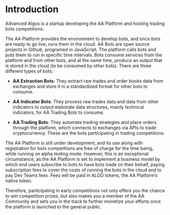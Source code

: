 # Introduction

Advanced Algos is a startup developing the AA Platform and hosting trading bots competitions.

The AA Platform provides the environment to develop bots, and once bots are ready to go live, runs them in the cloud.
AA Bots are open source projects in Github, programed in JavaScript. The platform calls bots and puts them to run in specific time intervals. Bots consume services from the platform and from other bots, and at the same time, produce an output that is stored in the cloud (to be consumed by other bots). There are three different types of bots:

* **AA Extraction Bots**: They extract raw trades and order books data from exchanges and store it in a standardized format for other bots to consume.

* **AA Indicator Bots**: They process raw trades data and data from other indicators to output elaborate data structures, mainly technical indicators, for AA Trading Bots to consume.

* **AA Trading Bots**: They automate trading strategies and place orders through the platform, which connects to exchanges via APIs to trade cryptocurrency. These are the bots participating in trading competitions.

The AA Platform is still under development, and its use along with registration for bots competitions are free of charge for the time being, while running on alpha testing mode. However, this is an exceptional circumstance, as the AA Platform is set to implement a business model by which end users subscribe to bots to have bots trade on their behalf, paying subscription fees to cover the costs of running the bots in the cloud and to pay Dev Teams fees. Fees will be paid in ALGO tokens, the AA Platform’s native token.

Therefore, participating in early competitions not only offers you the chance to win competition prizes, but also makes you a member of the AA Community and sets you in the track to further monetize your efforts once the platform is launched to the general public.